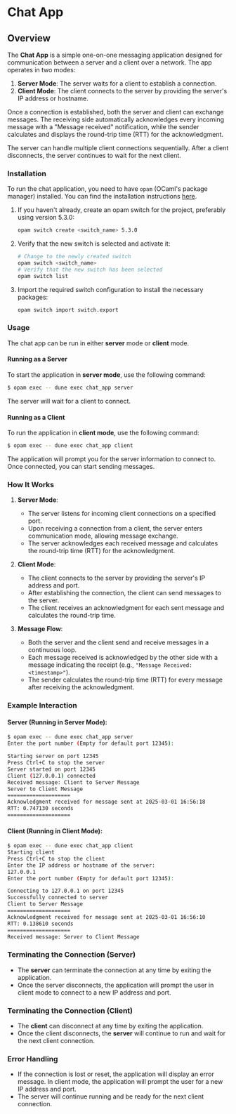 # Chat App

## Overview

The **Chat App** is a simple one-on-one messaging application designed for communication between a server and a client over a network. The app operates in two modes:

1. **Server Mode**: The server waits for a client to establish a connection.
2. **Client Mode**: The client connects to the server by providing the server's IP address or hostname.

Once a connection is established, both the server and client can exchange messages. The receiving side automatically acknowledges every incoming message with a "Message received" notification, while the sender calculates and displays the round-trip time (RTT) for the acknowledgment.

The server can handle multiple client connections sequentially. After a client disconnects, the server continues to wait for the next client.

### Installation

To run the chat application, you need to have `opam` (OCaml's package manager) installed. You can find the installation instructions [here](https://ocaml.org/docs/installing-ocaml).

1. If you haven't already, create an opam switch for the project, preferably using version 5.3.0:  
   ```bash
   opam switch create <switch_name> 5.3.0
   ```  

2. Verify that the new switch is selected and activate it:  
   ```bash
   # Change to the newly created switch
   opam switch <switch_name>
   # Verify that the new switch has been selected
   opam switch list
   ```  

3. Import the required switch configuration to install the necessary packages:  
   ```bash
   opam switch import switch.export
   ```

### Usage

The chat app can be run in either **server** mode or **client** mode.

#### Running as a Server

To start the application in **server mode**, use the following command:

```bash
$ opam exec -- dune exec chat_app server
```

The server will wait for a client to connect.

#### Running as a Client

To run the application in **client mode**, use the following command:

```bash
$ opam exec -- dune exec chat_app client
```

The application will prompt you for the server information to connect to. Once connected, you can start sending messages.

### How It Works

1. **Server Mode**:
   - The server listens for incoming client connections on a specified port.
   - Upon receiving a connection from a client, the server enters communication mode, allowing message exchange.
   - The server acknowledges each received message and calculates the round-trip time (RTT) for the acknowledgment.

2. **Client Mode**:
   - The client connects to the server by providing the server's IP address and port.
   - After establishing the connection, the client can send messages to the server.
   - The client receives an acknowledgment for each sent message and calculates the round-trip time.

3. **Message Flow**:
   - Both the server and the client send and receive messages in a continuous loop.
   - Each message received is acknowledged by the other side with a message indicating the receipt (e.g., `"Message Received: <timestamp>"`).
   - The sender calculates the round-trip time (RTT) for every message after receiving the acknowledgment.

### Example Interaction

#### Server (Running in Server Mode):

```bash
$ opam exec -- dune exec chat_app server
Enter the port number (Empty for default port 12345): 

Starting server on port 12345
Press Ctrl+C to stop the server
Server started on port 12345
Client (127.0.0.1) connected
Received message: Client to Server Message
Server to Client Message
====================
Acknowledgment received for message sent at 2025-03-01 16:56:18
RTT: 0.747130 seconds
====================
```

#### Client (Running in Client Mode):

```bash
$ opam exec -- dune exec chat_app client
Starting client
Press Ctrl+C to stop the client
Enter the IP address or hostname of the server:
127.0.0.1
Enter the port number (Empty for default port 12345): 

Connecting to 127.0.0.1 on port 12345
Successfully connected to server
Client to Server Message
====================
Acknowledgment received for message sent at 2025-03-01 16:56:10
RTT: 0.138610 seconds
====================
Received message: Server to Client Message
```

### Terminating the Connection (Server)

- The **server** can terminate the connection at any time by exiting the application.
- Once the server disconnects, the application will prompt the user in client mode to connect to a new IP address and port.

### Terminating the Connection (Client)

- The **client** can disconnect at any time by exiting the application.
- Once the client disconnects, the **server** will continue to run and wait for the next client connection.

### Error Handling

- If the connection is lost or reset, the application will display an error message. In client mode, the application will prompt the user for a new IP address and port.
- The server will continue running and be ready for the next client connection.